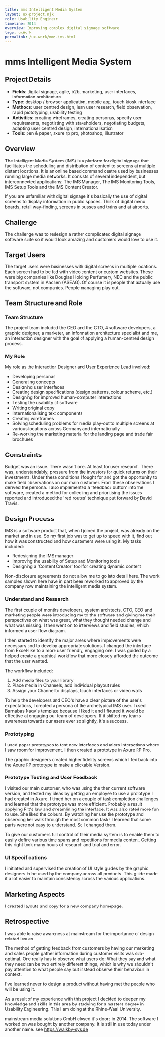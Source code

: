 ```yaml
---
title: mms Intelligent Media System
layout: ux-project.njk
role: Usability Engineer
timeline: 2014
overview: Improving complex digital signage software
tags: uxWork
permalink: /ux-work/mms-ims.html
---
```


# mms Intelligent Media System

## Project Details
- **Fields**: digital signage, agile, b2b, marketing, user interfaces, information architecture
- **Type**: desktop / browser application, mobile app, touch kiosk interface
- **Methods**: user centred design, lean user research, field observation, rapid prototyping, usability testing
- **Activities**: creating wireframes, creating personas, specify user requirements, negotiating with stakeholders, negotiating budgets, adapting user centred design, internationalisation
- **Tools**: pen & paper, axure rp pro, photoshop, illustrator

## Overview
The Intelligent Media System (IMS) is a platform for digital signage that facilitates the scheduling and distribution of content to screens at multiple distant locations. It is an online based command centre used by businesses running large media networks. It consists of several independent, but interconnected applications: The IMS Manager, The IMS Monitoring Tools, IMS Setup Tools and the IMS Content Creator.

If you are unfamiliar with digital signage it's basically the use of digital screens to display information in public spaces. Think of digital menu boards, retail way-finding, screens in busses and trains and at airports.

## Challenge
The challenge was to redesign a rather complicated digital signage software suite so it would look amazing and customers would love to use it.

## Target Users
The target users were businesses with digital screens in multiple locations. Each screen had to be fed with video content or custom websites. These were big companies like Douglas Holding Perfumery, NEC and the public transport system in Aachen (ASEAG). Of course it is people that actually use the software, not companies. People managing play-out.

## Team Structure and Role
### Team Structure
The project team included the CEO and the CTO, 4 software developers, a graphic designer, a marketer, an information architecture specialist and me, an interaction designer with the goal of applying a human-centred design process.

### My Role
My role as the Interaction Designer and User Experience Lead involved:
- Developing personas
- Generating concepts
- Designing user interfaces
- Creating design specifications (design patterns, colour scheme, etc.)
- Designing for improved human-computer interactions
- Testing the usability of software
- Writing original copy
- Internationalising text components
- Creating wireframes
- Solving scheduling problems for media play-out to multiple screens at various locations across Germany and internationally
- Re-working the marketing material for the landing page and trade fair brochures

## Constraints
Budget was an issue. There wasn't one. At least for user research. There was, understandably, pressure from the investors for quick returns on their investments. Under these conditions I fought for and got the opportunity to make field observations on our main customer. From these observations I derived the persona. I also implemented a 'feedback button' into the software, created a method for collecting and prioritising the issues reported and introduced the 'red routes' technique put forward by David Travis.

## Design Process
IMS is a software product that, when I joined the project, was already on the market and in use. So my first job was to get up to speed with it, find out how it was constructed and how customers were using it. My tasks included:

- Redesigning the IMS manager
- Improving the usability of Setup and Monitoring tools
- Designing a 'Content Creator' tool for creating dynamic content

Non-disclosure agreements do not allow me to go into detail here. The work samples shown here have in part been reworked to approved by the company now maintaining the intelligent media system.

### Understand and Research
The first couple of months developers, system architects, CTO, CEO and marketing people were introducing me to the software and giving me their perspectives on what was great, what they thought needed change and what was missing. I then went on to interviews and field studies, which informed a user flow diagram.

I then started to identify the major areas where improvements were necessary and to develop appropriate solutions. I changed the interface from Excel-like to a more user friendly, engaging one. I was guided by a helped create a graphical workflow that more closely afforded the outcome that the user wanted.

The workflow included:
1. Add media files to your library
2. Place media in Channels, add individual playout rules
3. Assign your Channel to displays, touch interfaces or video walls

To help the developers and CEO's have a clear picture of the user's expectations, I created a persona of the archetypical IMS user. I used Barnabas Nagy's template because I liked it and I figured it would be effective at engaging our team of developers. If it shifted my teams awareness towards our users ever so slightly, it's a success.

### Prototyping
I used paper prototypes to test new interfaces and micro interactions where I saw room for improvement. I then created a prototype in Axure RP Pro.

The graphic designers created higher fidelity screens which I fed back into the Axure RP prototype to make a clickable Version.

### Prototype Testing and User Feedback
I visited our main customer, who was using the then current software version, and tested my ideas by getting an employee to use a prototype I had created in Axure. I timed her on a couple of task completion challenges and learned that the prototype was more efficient. Probably a result applying Fitt's law and streamlining the interface. It was also rated more fun to use. She liked the colours. By watching her use the prototype and observing her walk through the most common tasks I learned that some parts were not easy to understand. So I changed them.

To give our customers full control of their media system is to enable them to easily define various time spans and repetitions for media content. Getting this right took many hours of research and trial and error.

### UI Specifications
I initiated and supervised the creation of UI style guides by the graphic designers to be used by the company across all products. This guide made it a lot easier to maintain consistency across the various applications.

## Marketing Aspects
I created layouts and copy for a new company homepage.

## Retrospective
I was able to raise awareness at mainstream for the importance of design related issues.

The method of getting feedback from customers by having our marketing and sales people gather information during customer visits was sub-optimal. One really has to observe what users do: What they say and what they need can be two entirely different things, which is why we shouldn't pay attention to what people say but instead observe their behaviour in context.

I've learned never to design a product without having met the people who will be using it.

As a result of my experience with this project I decided to deepen my knowledge and skills in this area by studying for a masters degree in Usability Engineering. This I am doing at the Rhine-Waal University.

mainstream media solutions GmbH closed it's doors in 2014. The software I worked on was bought by another company. It is still in use today under another name. see https://walkby-sys.de 